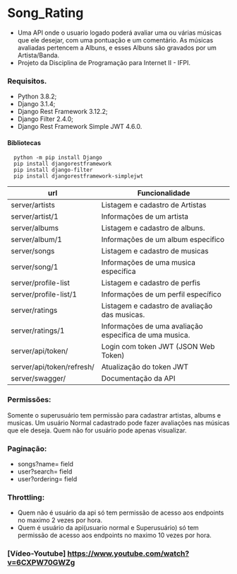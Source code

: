 # Song_Rating
- Uma API onde o usuario logado poderá avaliar uma ou várias músicas que ele desejar, com uma pontuação e um comentário. As músicas avaliadas pertencem a Albuns, e esses Albuns são gravados por um Artista/Banda. 
- Projeto da Disciplina de Programação para Internet II - IFPI.

### Requisitos.
* Python 3.8.2;
* Django 3.1.4;
* Django Rest Framework 3.12.2;
* Django Filter 2.4.0;
* Django Rest Framework Simple JWT 4.6.0.

#### Bibliotecas
```
  python -m pip install Django
  pip install djangorestframework
  pip install django-filter
  pip install djangorestframework-simplejwt
```

| url                         | Funcionalidade                                                       |
|-----------------------------|----------------------------------------------------------------------|
| server/artists            | Listagem e cadastro de Artistas                                      |
| server/artist/1           | Informações de um artista                                            |
| server/albums             | Listagem e cadastro de albuns.                                       |
| server/album/1            | Informações de um album especifico                                   |
| server/songs              | Listagem e cadastro de musicas                                       |
| server/song/1             | Informações de uma musica especifica                                 |
| server/profile-list       | Listagem e cadastro de perfis                                        |
| server/profile-list/1     | Informações de um perfil específico                                  |
| server/ratings            | Listagem e cadastro de avaliação das musicas.                        |
| server/ratings/1          | Informações de uma avaliação especifica de uma musica.               |
| server/api/token/         | Login com token JWT (JSON Web Token)                                 |
| server/api/token/refresh/ | Atualização do token JWT                                             |
| server/swagger/ 	        | Documentação da API                                                  |

### Permissões:
Somente o superusuário tem permissão para cadastrar artistas, albums e musicas. Um usuário Normal cadastrado pode fazer avaliações nas músicas que ele deseja. Quem não for usuário pode apenas visualizar. 

### Paginação:
* songs?name= field
* user?search= field
* user?ordering= field
  
### Throttling:
*  Quem não é usuário da api só tem permissão de acesso aos endpoints no maximo 2 vezes por hora. 
*  Quem é usuário da api(usuario normal e Superusuário) só tem permissão de acesso aos endpoints no maximo 10 vezes por hora.
  
### [Vídeo-Youtube] https://www.youtube.com/watch?v=6CXPW70GWZg

